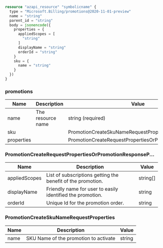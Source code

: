 ```terraform
resource "azapi_resource" "symbolicname" {
  type = "Microsoft.Billing/promotions@2020-11-01-preview"
  name = "string"
  parent_id = "string"
  body = jsonencode({
    properties = {
      appliedScopes = [
        "string"
      ]
      displayName = "string"
      orderId = "string"
    }
    sku = {
      name = "string"
    }
  })
}

```

### promotions

| Name | Description | Value |
|-|-|-|
| name | The resource name | string (required) |
| sku |  | PromotionCreateSkuNameRequestProperties |
| properties |  | PromotionCreateRequestPropertiesOrPromotionResponseP... |


### PromotionCreateRequestPropertiesOrPromotionResponseP...

| Name | Description | Value |
|-|-|-|
| appliedScopes | List of subscriptions getting the benefit of the promotion. | string[] |
| displayName | Friendly name for user to easily identified the promotion. | string |
| orderId | Unique Id for the promotion order. | string |


### PromotionCreateSkuNameRequestProperties

| Name | Description | Value |
|-|-|-|
| name | SKU Name of the promotion to activate | string |


